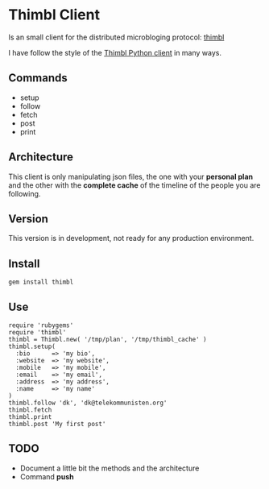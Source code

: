 # Thimbl Client

Is an small client for the distributed microbloging protocol: [thimbl](http://thimbl.net/)

I have follow the style of the [Thimbl Python client](https://github.com/blippy/Thimbl-CLI) in many ways. 

## Commands

* setup
* follow
* fetch
* post
* print

## Architecture

This client is only manipulating json files, the one with your **personal plan** and the other with the **complete cache** of the timeline of the people you are following.

## Version

This version is in development, not ready for any production environment.

## Install

    gem install thimbl
   
## Use

    require 'rubygems'
    require 'thimbl'
    thimbl = Thimbl.new( '/tmp/plan', '/tmp/thimbl_cache' )
    thimbl.setup(
      :bio      => 'my bio',
      :website  => 'my website', 
      :mobile   => 'my mobile', 
      :email    => 'my email', 
      :address  => 'my address', 
      :name     => 'my name'
    )
    thimbl.follow 'dk', 'dk@telekommunisten.org'
    thimbl.fetch
    thimbl.print
    thimbl.post 'My first post'
    
## TODO

* Document a little bit the methods and the architecture
* Command **push**
